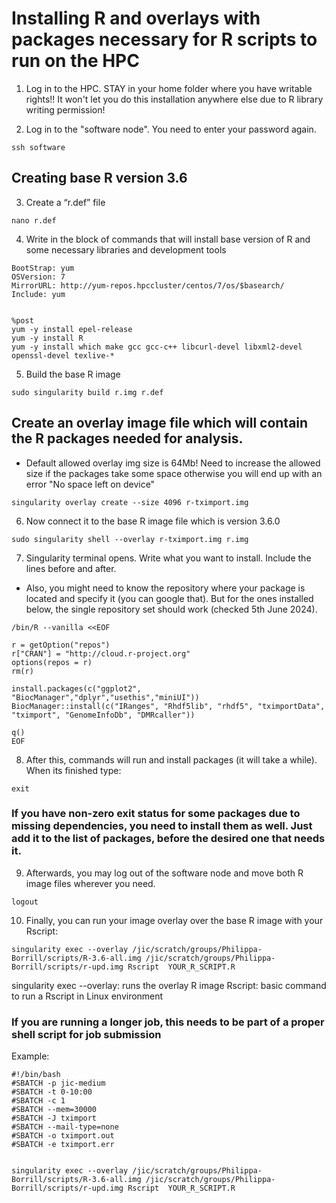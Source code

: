 # Installing R and overlays with packages necessary for R scripts to run on the HPC

1. Log in to the HPC. STAY in your home folder where you have writable rights!! It won't let you do this installation anywhere else due to R library writing permission!

2. Log in to the "software node". You need to enter your password again.
```
ssh software 
```

## Creating base R version 3.6

3. Create a “r.def” file
```
nano r.def
```
4. Write in the block of commands that will install base version of R and some necessary libraries and development tools
```
BootStrap: yum
OSVersion: 7
MirrorURL: http://yum-repos.hpccluster/centos/7/os/$basearch/
Include: yum


%post
yum -y install epel-release
yum -y install R
yum -y install which make gcc gcc-c++ libcurl-devel libxml2-devel openssl-devel texlive-*
```
5. Build the base R image
```
sudo singularity build r.img r.def
```
## Create an overlay image file which will contain the R packages needed for analysis.
- Default allowed overlay img size is 64Mb! Need to increase the allowed size if the packages take some space otherwise you will end up with an error "No space left on device"
```
singularity overlay create --size 4096 r-tximport.img
```
6. Now connect it to the base R image file which is version 3.6.0
```
sudo singularity shell --overlay r-tximport.img r.img
```
7. Singularity terminal opens. Write what you want to install. Include the lines before and after.
- Also, you might need to know the repository where your package is located and specify it (you can google that). But for the ones installed below, the single repository set should work (checked 5th June 2024).
```
/bin/R --vanilla <<EOF

r = getOption("repos")
r["CRAN"] = "http://cloud.r-project.org"
options(repos = r)
rm(r)

install.packages(c("ggplot2", "BiocManager","dplyr","usethis","miniUI"))
BiocManager::install(c("IRanges", "Rhdf5lib", "rhdf5", "tximportData", "tximport", "GenomeInfoDb", "DMRcaller"))

q()
EOF
```
8. After this, commands will run and install packages (it will take a while). When its finished type:
```
exit
```
### If you have non-zero exit status for some packages due to missing dependencies, you need to install them as well. Just add it to the list of packages, before the desired one that needs it.

9. Afterwards, you may log out of the software node and move both R image files wherever you need.
```
logout
```

10. Finally, you can run your image overlay over the base R image with your Rscript:
```
singularity exec --overlay /jic/scratch/groups/Philippa-Borrill/scripts/R-3.6-all.img /jic/scratch/groups/Philippa-Borrill/scripts/r-upd.img Rscript  YOUR_R_SCRIPT.R
```
singularity exec --overlay: runs the overlay R image
Rscript: basic command to run a Rscript in Linux environment 

### If you are running a longer job, this needs to be part of a proper shell script for job submission

Example:

```
#!/bin/bash
#SBATCH -p jic-medium
#SBATCH -t 0-10:00
#SBATCH -c 1
#SBATCH --mem=30000
#SBATCH -J tximport
#SBATCH --mail-type=none
#SBATCH -o tximport.out
#SBATCH -e tximport.err


singularity exec --overlay /jic/scratch/groups/Philippa-Borrill/scripts/R-3.6-all.img /jic/scratch/groups/Philippa-Borrill/scripts/r-upd.img Rscript  YOUR_R_SCRIPT.R
```

